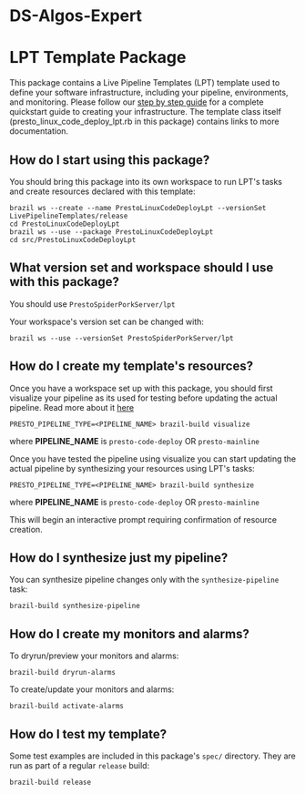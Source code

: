 # DS-Algos-Expert

LPT Template Package
==

This package contains a Live Pipeline Templates (LPT) template used to define your software infrastructure, including your pipeline, environments, and monitoring. Please follow our [step by step guide](https://w.amazon.com/index.php/LivePipelineTemplates/UserGuide/SynthesisGettingStartedStepByStep) for a complete quickstart guide to creating your infrastructure. The template class itself (presto_linux_code_deploy_lpt.rb in this package) contains links to more documentation.

## How do I start using this package?
You should bring this package into its own workspace to run LPT's tasks and create resources declared with this template:

```
brazil ws --create --name PrestoLinuxCodeDeployLpt --versionSet LivePipelineTemplates/release
cd PrestoLinuxCodeDeployLpt
brazil ws --use --package PrestoLinuxCodeDeployLpt
cd src/PrestoLinuxCodeDeployLpt
```

## What version set and workspace should I use with this package?
You should use `PrestoSpiderPorkServer/lpt`

Your workspace's version set can be changed with:

```
brazil ws --use --versionSet PrestoSpiderPorkServer/lpt
```

## How do I create my template's resources?
Once you have a workspace set up with this package, you should first visualize your pipeline as its used for testing before updating the actual pipeline. Read more about it [here](https://w.amazon.com/bin/view/LPTVisualize)

```
PRESTO_PIPELINE_TYPE=<PIPELINE_NAME> brazil-build visualize
```
where **PIPELINE_NAME** is `presto-code-deploy` OR `presto-mainline`

Once you have tested the pipeline using visualize you can start updating the actual pipeline by synthesizing your resources using LPT's tasks:

```
PRESTO_PIPELINE_TYPE=<PIPELINE_NAME> brazil-build synthesize
```
where **PIPELINE_NAME** is `presto-code-deploy` OR `presto-mainline`

This will begin an interactive prompt requiring confirmation of resource creation.

## How do I synthesize just my pipeline?
You can synthesize pipeline changes only with the `synthesize-pipeline` task:

```
brazil-build synthesize-pipeline
```

## How do I create my monitors and alarms?
To dryrun/preview your monitors and alarms:

```
brazil-build dryrun-alarms
```

To create/update your monitors and alarms:

```
brazil-build activate-alarms
```

## How do I test my template?
Some test examples are included in this package's `spec/` directory. They are run as part of a regular `release` build:

```
brazil-build release
```
